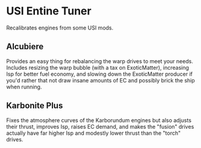 # USI Entine Tuner
Recalibrates engines from some USI mods.

## Alcubiere
Provides an easy thing for rebalancing the warp drives to meet your needs. Includes resizing the warp bubble (with a tax on ExoticMatter), increasing Isp for better fuel economy, and slowing down the ExoticMatter producer if you'd rather that not draw insane amounts of EC and possibly brick the ship when running.

## Karbonite Plus
Fixes the atmosphere curves of the Karborundum engines but also adjusts their thrust, improves Isp, raises EC demand, and makes the "fusion" drives actually have far higher Isp and modestly lower thrust than the "torch" drives.